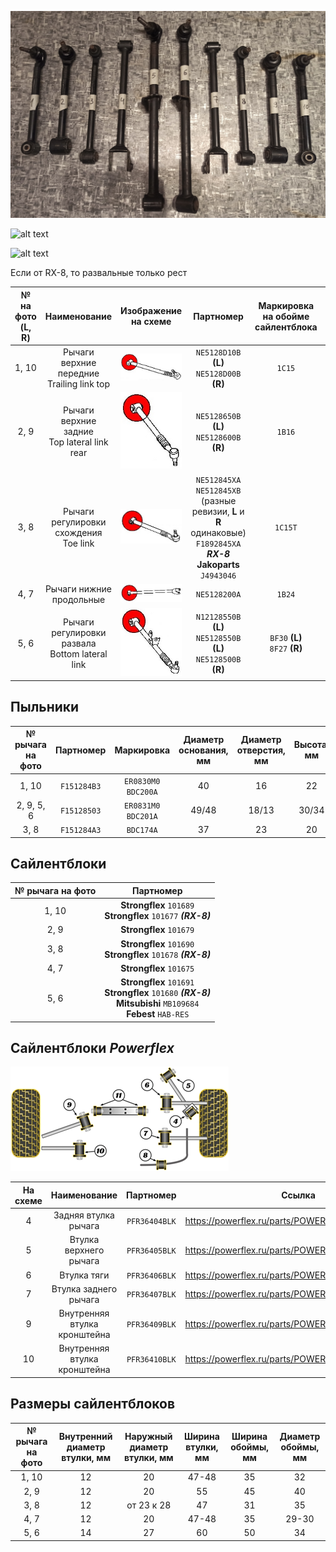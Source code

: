 ![alt text](img/задняя_ось_рычаги_1.jpg)

![alt text](img/задняя_ось_рычаги_2.jpg)

![alt text](img/задняя_ось_рычаги_3.jpg)

Если от RX-8, то развальные только рест

| №<br>на фото<br>(L, R) | Наименование | Изображение<br>на схеме | Партномер | Маркировка<br>на обойме сайлентблока | Длина, см |
|:-:|:-:|:-:|:-:|:-:|:-:|
| 1, 10 | Рычаги верхние передние<br>Trailing link top | ![alt text](img/задняя_ось_рычаги_1_10.jpg) | `NE5128D10B` __(L)__<br>`NE5128D00B` __(R)__ | `1C15` | 34 |
| 2, 9 | Рычаги верхние задние<br>Top lateral link rear | ![alt text](img/задняя_ось_рычаги_2_9.jpg) | `NE5128650B` __(L)__<br>`NE5128600B` __(R)__ | `1B16` | 34 |
| 3, 8 | Рычаги регулировки схождения<br>Toe link | ![alt text](img/задняя_ось_рычаги_3_8.jpg) | `NE512845XA`<br>`NE512845XB`<br>(разные ревизии, __L__ и __R__ одинаковые)<br>`F1892845XA` ***RX-8***<br>__Jakoparts__ `J4943046` | `1C15T` | 37 |
| 4, 7 | Рычаги нижние продольные<Trailing link bottom> | ![alt text](img/задняя_ось_рычаги_4_7.jpg) | `NE5128200A` | `1B24` | 42 |
| 5, 6 | Рычаги регулировки развала<br>Bottom lateral link | ![alt text](img/задняя_ось_рычаги_5_6.jpg) | `N12128550B` __(L)__<br>`NE5128550B` __(L)__<br>`NE5128500B` __(R)__ | `BF30` __(L)__<br>`8F27` __(R)__ | 58 |

## Пыльники

| № рычага на фото | Партномер | Маркировка | Диаметр основания, мм | Диаметр отверстия, мм | Высота, мм |
|:-:|:-:|:-:|:-:|:-:|:-:|
| 1, 10 | `F151284B3` | `ER0830M0` `BDC200A` | 40 | 16 | 22 |
| 2, 9, 5, 6 | `F15128503` | `ER0831M0` `BDC201A` | 49/48 | 18/13 | 30/34 |
| 3, 8 | `F151284A3` | `BDC174A` | 37 | 23 | 20 |

## Сайлентблоки

| № рычага на фото | Партномер |
|:-:|:-:|
| 1, 10 | __Strongflex__ `101689`<br>__Strongflex__ `101677` ***(RX-8)*** |
| 2, 9 | __Strongflex__ `101679` |
| 3, 8 | __Strongflex__ `101690`<br>__Strongflex__ `101678` ***(RX-8)*** |
| 4, 7 | __Strongflex__ `101675` |
| 5, 6 | __Strongflex__ `101691`<br>__Strongflex__ `101680` ***(RX-8)***<br>__Mitsubishi__ `MB109684`<br>__Febest__ `HAB-RES` |

## Сайлентблоки *Powerflex*

![alt text](img/Powerflex_rear.png)

| На схеме | Наименование | Партномер | Ссылка |
|:-:|:-:|:-:|:-:|
| 4 | Задняя втулка рычага | `PFR36404BLK` | https://powerflex.ru/parts/POWERFLEX/PFR36404BLK |
| 5 | Втулка верхнего рычага | `PFR36405BLK` | https://powerflex.ru/parts/POWERFLEX/PFR36405BLK |
| 6 | Втулка тяги | `PFR36406BLK` | https://powerflex.ru/parts/POWERFLEX/PFR36406BLK |
| 7 | Втулка заднего рычага | `PFR36407BLK` | https://powerflex.ru/parts/POWERFLEX/PFR36407BLK |
| 9 | Внутренняя втулка кронштейна | `PFR36409BLK` | https://powerflex.ru/parts/POWERFLEX/PFR36409BLK |
| 10 | Внутренняя втулка кронштейна | `PFR36410BLK` | https://powerflex.ru/parts/POWERFLEX/PFR36410BLK |

## Размеры сайлентблоков

| № рычага на фото | Внутренний диаметр втулки, мм | Наружный диаметр втулки, мм | Ширина втулки, мм | Ширина обоймы, мм | Диаметр обоймы, мм |
|:-:|:-:|:-:|:-:|:-:|:-:|
| 1, 10 | 12 | 20 | 47-48 | 35 | 32 |
| 2, 9 | 12 | 20 | 55 | 45 | 40 |
| 3, 8 | 12 | от 23 к 28 | 47 | 31 | 35 |
| 4, 7 | 12 | 20 | 47-48 | 35 | 29-30 |
| 5, 6 | 14 | 27 | 60 | 50 | 34 |